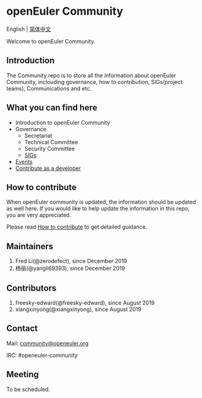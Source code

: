 # openEuler Community
English | [简体中文](./README_cn.md)

Welcome to openEuler Community.


## Introduction

The Community repo is to store all the information about openEuler Community, inclouding governance, how to contribution, SIGs(project teams), Communications and etc. 

## What you can find here

- Introduction to openEuler Community
- Governance
    - Secretariat
    - Technical Committee
    - Security Committee
    - [SIGs](https://openeuler.org/en/sig.html)
- [Events](https://openeuler.org/en/events.html)
- [Contribute as a developer](https://openeuler.org/en/developer.html)



## How to contribute

When openEuler community is updated, the information should be updated as well here. If you would like to help update the information in this repo, you are very appreciated. 

Please read [How to contribute](CONTRIBUTING.md) to get detailed guidance.

## Maintainers

1. Fred Li(@zerodefect), since December 2019
2. 杨丽(@yangli69393), since December 2019

## Contributors

1. freesky-edward(@freesky-edward), since August 2019
2. xiangxinyong(@xiangxinyong), since August 2019

## Contact

Mail: community@openeuler.org

IRC: #openeuler-community

## Meeting

To be scheduled. 